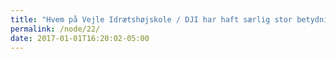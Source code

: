 ```yaml
---
title: "Hvem på Vejle Idrætshøjskole / DJI har haft særlig stor betydning for dig?"
permalink: /node/22/
date: 2017-01-01T16:20:02-05:00
---
```

